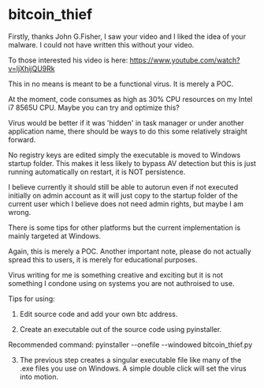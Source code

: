 # bitcoin_thief

Firstly, thanks John G.Fisher, I saw your video and I liked the idea of your malware. I could not have written this without your video. 

To those interested his video is here: https://www.youtube.com/watch?v=ljXhijQU9Rk

This in no means is meant to be a functional virus. It is merely a POC. 

At the moment, code consumes as high as 30% CPU resources on my Intel i7 8565U CPU. Maybe you can try and optimize this? 

Virus would be better if it was 'hidden' in task manager or under another application name, there should be ways to do this some relatively straight forward. 

No registry keys are edited simply the executable is moved to Windows startup folder. This makes it less likely to bypass AV detection but this is just running automatically on restart, it is NOT persistence. 

I believe currently it should still be able to autorun even if not executed initially on admin account as it will just copy to the startup folder of the current user which I believe does not need admin rights, but maybe I am wrong. 

There is some tips for other platforms but the current implementation is mainly targeted at Windows. 

Again, this is merely a POC. Another important note, please do not actually spread this to users, it is merely for educational purposes. 

Virus writing for me is something creative and exciting but it is not something I condone using on systems you are not authroised to use. 




Tips for using: 

1) Edit source code and add your own btc address.

2) Create an executable out of the source code using pyinstaller.

Recommended command: pyinstaller --onefile --windowed bitcoin_thief.py

3) The previous step creates a singular executable file like many of the .exe files you use on Windows. A simple double click will set the virus into motion. 
